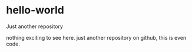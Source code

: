# hello-world
Just another repository 

nothing exciting to see here. just another repository on github, this is even code. 
